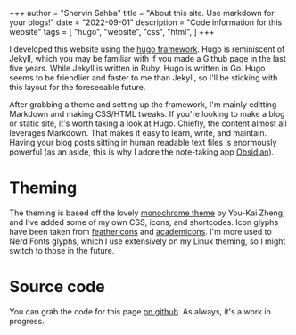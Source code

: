 +++
author = "Shervin Sahba"
title = "About this site. Use markdown for your blogs!"
date = "2022-09-01"
description = "Code information for this website"
tags = [
    "hugo",
    "website",
    "css",
    "html",
]
+++

I developed this website using the [hugo framework](https://gohugo.io/). Hugo is reminiscent of Jekyll, which you may be familiar with if you made a Github page in the last five years. While Jekyll is written in Ruby, Hugo is written in Go. Hugo seems to be friendlier and faster to me than Jekyll, so I'll be sticking with this layout for the foreseeable future.

After grabbing a theme and setting up the framework, I'm mainly editting Markdown and making CSS/HTML tweaks. If you're looking to make a blog or static site, it's worth taking a look at Hugo. Chiefly, the content almost all leverages Markdown. That makes it easy to learn, write, and maintain. Having your blog posts sitting in human readable text files is enormously powerful (as an aside, this is why I adore the note-taking app [Obsidian](https://obsidian.md/)). 

# Theming

The theming is based off the lovely [monochrome theme](go.io/themes/hugo-theme-monochrome/) by You-Kai Zheng, and I've added some of my own CSS, icons, and shortcodes. Icon glyphs have been taken from [feathericons](https://feathericons.com/) and [academicons](https://github.com/jpswalsh/academicons). I'm more used to Nerd Fonts glyphs, which I use extensively on my Linux theming, so I might switch to those in the future.

# Source code

You can grab the code for this page [on github](https://github.com/shervinsahba/sahba-phd). As always, it's a work in progress.